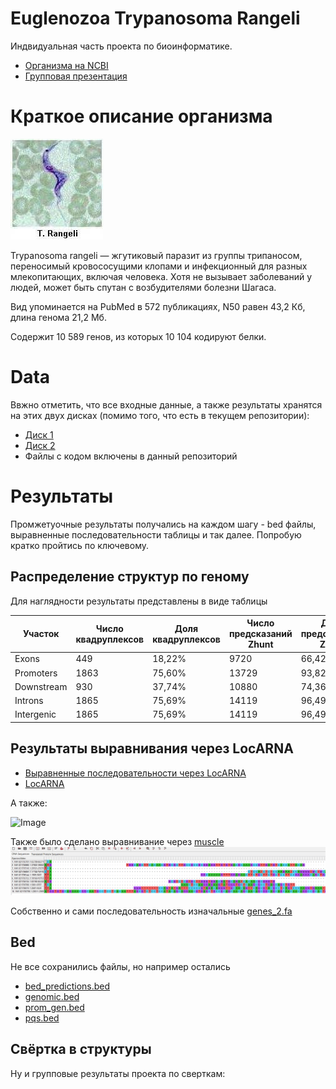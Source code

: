 # Euglenozoa Trypanosoma Rangeli
Индвидуальная часть проекта по биоинформатике.
- [Организма на NCBI](https://www.ncbi.nlm.nih.gov/datasets/genome/GCF_003719475.1/)
- [Групповая презентация](https://docs.google.com/presentation/d/1lf8zt1BlVBf_tpJix5-Uvcekrgt4gaCcpDrAxZpYYio/edit?usp=sharing)

# Краткое описание организма
![Trypanosoma_rangeli](https://github.com/HpPpL/bioinformatics-project/blob/main/chapter_1/results/Trypanosoma_rangeli.png)

Trypanosoma rangeli — жгутиковый паразит из группы трипаносом, переносимый кровососущими клопами и инфекционный для разных млекопитающих, включая человека. Хотя не вызывает заболеваний у людей, может быть спутан с возбудителями болезни Шагаса.

Вид упоминается на PubMed в 572 публикациях, N50 равен 43,2 Кб, длина генома 21,2 Мб.

Содержит 10 589 генов, из которых 10 104 кодируют белки.


# Data
Ввжно отметить, что все входные данные, а также результаты хранятся на этих двух дисках (помимо того, что есть в текущем репозитории):
+ [Диск 1](https://drive.google.com/drive/folders/1rPpQoxnD5I5c8rjcTnZNXJNRCykSyKmd?usp=sharing)
+ [Диск 2](https://drive.google.com/drive/folders/1f9j8_TV8seq5vaY7jbuJ7LYNxbRUEc3Q?usp=sharing)
+ Файлы с кодом включены в данный репозиторий
  
# Результаты
Промжетуочные результаты получались на каждом шагу - bed файлы, выравненные последовательности таблицы и так далее. Попробую кратко пройтись по ключевому.

## Распределение структур по геному
Для наглядности результаты представлены в виде таблицы

Участок | Число квадруплексов | Доля квадруплексов | Число предсказаний Zhunt | Доля предсказаний Zhunt | Число предсказаний ZDNABERT | Доля предсказаний ZDNABERT
--- | --- | --- | --- | --- | --- | --- 
Exons | 449 | 18,22% | 9720 | 66,42% | 15400 | 55,14%
Promoters | 1863 | 75,60% | 13729 | 93,82% | 25071 | 89,77%
Downstream | 930 | 37,74% | 10880 | 74,36% | 18127 | 64,90%
Introns | 1865 | 75,69% | 14119 | 96,49% | 22604 | 80,94%
Intergenic | 1865 | 75,69% | 14119 | 96,49% | 22604 | 80,94%

## Результаты выравнивания через LocARNA
+ [Выравненные последовательности через LocARNA](https://github.com/HpPpL/bioinformatics-project/blob/main/chapter_3/results/LocARNA/input.out/results/result.aln)
+ [LocARNA](http://www.bioinf.uni-freiburg.de/Software/LocARNA/)

А также:

![Image](https://github.com/HpPpL/bioinformatics-project/blob/main/chapter_3/results/aln.png)

Также было сделано выравнивание через [muscle](https://github.com/HpPpL/bioinformatics-project/blob/main/chapter_3/results/atpaseBeta.fas)
![Image](https://github.com/HpPpL/bioinformatics-project/blob/main/chapter_3/results/muscle.png)

Собственно и сами последовательность изначальные [genes_2.fa](https://github.com/HpPpL/bioinformatics-project/blob/main/chapter_3/results/genes_2.fa)

## Bed
Не все сохранились файлы, но например остались 
+ [bed_predictions.bed](https://github.com/HpPpL/bioinformatics-project/blob/main/chapter_3/results/bed_predictions.bed)
+ [genomic.bed](https://github.com/HpPpL/bioinformatics-project/blob/main/chapter_3/results/genomic.bed)
+ [prom_gen.bed](https://github.com/HpPpL/bioinformatics-project/blob/main/chapter_3/results/prom_gen.bed)
+ [pqs.bed](https://drive.google.com/file/d/1kYjasU9ZfelEpG98P4R-g8zCAfEqhhjr/view?usp=drive_link)


## Свёртка в структуры
Ну и групповые результаты проекта по сверткам:
